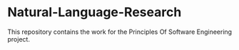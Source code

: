 # Natural-Language-Research

This repository contains the work for the Principles Of Software Engineering project.
